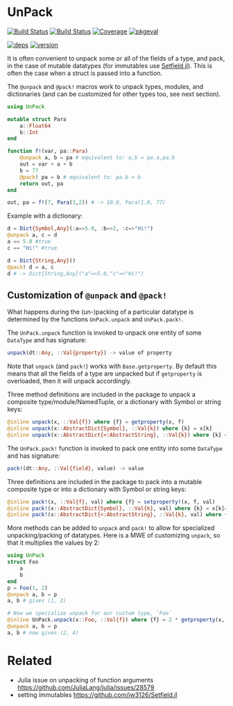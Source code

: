 # UnPack

[![Build Status](https://github.com/mauro3/UnPack.jl/workflows/CI/badge.svg)](https://github.com/mauro3/UnPack.jl/actions)
[![Build Status](https://ci.appveyor.com/api/projects/status/github/mauro3/UnPack.jl?svg=true)](https://ci.appveyor.com/project/mauro3/UnPack-jl)
[![Coverage](https://codecov.io/gh/mauro3/UnPack.jl/branch/master/graph/badge.svg)](https://codecov.io/gh/mauro3/UnPack.jl)
[![pkgeval](https://juliahub.com/docs/UnPack/pkgeval.svg)](https://juliahub.com/ui/Packages/UnPack/zm2TF)

[![deps](https://juliahub.com/docs/UnPack/deps.svg)](https://juliahub.com/ui/Packages/UnPack/zm2TF?t=2)
[![version](https://juliahub.com/docs/UnPack/version.svg)](https://juliahub.com/ui/Packages/UnPack/zm2TF)

It is often convenient to unpack some or all of the fields of a type,
and pack, in the case of mutable datatypes (for immutables use
[Setfield.jl](https://github.com/jw3126/Setfield.jl)). This is often
the case when a struct is passed into a function.

The `@unpack` and `@pack!` macros work to unpack
types, modules, and dictionaries (and can be customized for other
types too, see next section).

```julia
using UnPack

mutable struct Para
    a::Float64
    b::Int
end

function f!(var, pa::Para)
    @unpack a, b = pa # equivalent to: a,b = pa.a,pa.b
    out = var + a + b
    b = 77
    @pack! pa = b # equivalent to: pa.b = b
    return out, pa
end

out, pa = f!(7, Para(1,2)) # -> 10.0, Para(1.0, 77)
```

Example with a dictionary:

```julia
d = Dict{Symbol,Any}(:a=>5.0, :b=>2, :c=>"Hi!")
@unpack a, c = d
a == 5.0 #true
c == "Hi!" #true

d = Dict{String,Any}()
@pack! d = a, c
d # -> Dict{String,Any}("a"=>5.0,"c"=>"Hi!")
```

## Customization of `@unpack` and `@pack!`

What happens during the (un-)packing of a particular datatype is
determined by the functions `UnPack.unpack` and `UnPack.pack!`.

The `UnPack.unpack` function is invoked to unpack one entity of some
`DataType` and has signature:

```julia
unpack(dt::Any, ::Val{property}) -> value of property
```

Note that `unpack` (and `pack!`) works with `Base.getproperty`.  By
default this means that all the fields of a type are unpacked but if
`getproperty` is overloaded, then it will unpack accordingly.

Three method definitions are included in the package to unpack a
composite type/module/NamedTuple, or a dictionary with Symbol or
string keys:

```julia
@inline unpack(x, ::Val{f}) where {f} = getproperty(x, f)
@inline unpack(x::AbstractDict{Symbol}, ::Val{k}) where {k} = x[k]
@inline unpack(x::AbstractDict{<:AbstractString}, ::Val{k}) where {k} = x[string(k)]
```

The `UnPack.pack!` function is invoked to pack one entity into some
`DataType` and has signature:

```julia
pack!(dt::Any, ::Val{field}, value) -> value
```

Three definitions are included in the package to pack into a mutable composite
type or into a dictionary with Symbol or string keys:

```julia
@inline pack!(x, ::Val{f}, val) where {f} = setproperty!(x, f, val)
@inline pack!(x::AbstractDict{Symbol}, ::Val{k}, val) where {k} = x[k]=val
@inline pack!(x::AbstractDict{<:AbstractString}, ::Val{k}, val) where {k} = x[string(k)]=val
```

More methods can be added to `unpack` and `pack!` to allow for
specialized unpacking/packing of datatypes. Here is a MWE of customizing
`unpack`, so that it multiplies the values by 2:

```julia
using UnPack
struct Foo
    a
    b
end
p = Foo(1, 2)
@unpack a, b = p
a, b # gives (1, 2)

# Now we specialize unpack for our custom type, `Foo`
@inline UnPack.unpack(x::Foo, ::Val{f}) where {f} = 2 * getproperty(x, f)
@unpack a, b = p
a, b # now gives (2, 4)
```

# Related

- Julia issue on unpacking of function arguments
  https://github.com/JuliaLang/julia/issues/28579
- setting immutables https://github.com/jw3126/Setfield.jl
